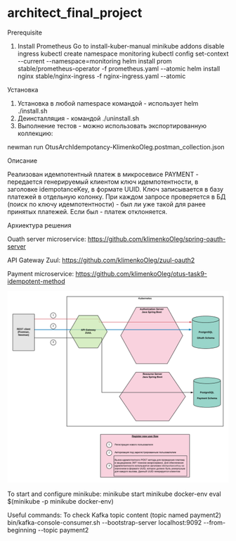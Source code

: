 # architect_final_project

Prerequisite
1. Install Prometheus
Go to install-kuber-manual
minikube addons disable ingress
kubectl create namespace monitoring
kubectl config set-context --current --namespace=monitoring
helm install prom stable/prometheus-operator -f prometheus.yaml --atomic
helm install nginx stable/nginx-ingress -f nginx-ingress.yaml --atomic



Установка 

1) Установка в любой namespace командой - использует helm
./install.sh 
2) Деинсталляция - командой ./uninstall.sh
3) Выполнение тестов - можно использовать экспортированную коллекцию:

newman run OtusArchIdempotancy-KlimenkoOleg.postman_collection.json


Описание

Реализован идемпотентный платеж в микросевисе PAYMENT - передается генерируемый клиентом ключ идемпотентности, в заголовке idempotanceKey, в формате UUID.
Ключ записывается в базу платежей в отдельную колонку. При каждом запросе проверяется в БД (поиск по ключу идемпотентности) - был ли уже такой для ранее принятых платежей. Если был - платеж отклоняется. 


Архиектура решения

Ouath server microservice:  https://github.com/klimenkoOleg/spring-oauth-server

API Gateway Zuul: https://github.com/klimenkoOleg/zuul-oauth2

Payment microservice: https://github.com/klimenkoOleg/otus-task9-idempotent-method



![Architecture](https://github.com/klimenkoOleg/architect_final_project/blob/master/OTUS%20Architecture%20training%20-%20Idempotancy%20lesson.png?raw=true)


To start and configure minikube:
minikube start
minikube docker-env
eval $(minikube -p minikube docker-env)



Useful commands:
To check Kafka topic content (topic named payment2)
bin/kafka-console-consumer.sh --bootstrap-server localhost:9092 --from-beginning --topic payment2
